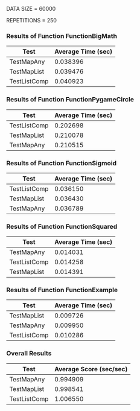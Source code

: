 DATA SIZE = 60000

REPETITIONS = 250


### Results of Function FunctionBigMath

|             Test             |      Average Time (sec)      |
|------------------------------|------------------------------|
|TestMapAny                    |0.038396                      |
|TestMapList                   |0.039476                      |
|TestListComp                  |0.040923                      |

### Results of Function FunctionPygameCircle

|             Test             |      Average Time (sec)      |
|------------------------------|------------------------------|
|TestListComp                  |0.202698                      |
|TestMapList                   |0.210078                      |
|TestMapAny                    |0.210515                      |

### Results of Function FunctionSigmoid

|             Test             |      Average Time (sec)      |
|------------------------------|------------------------------|
|TestListComp                  |0.036150                      |
|TestMapList                   |0.036430                      |
|TestMapAny                    |0.036789                      |

### Results of Function FunctionSquared

|             Test             |      Average Time (sec)      |
|------------------------------|------------------------------|
|TestMapAny                    |0.014031                      |
|TestListComp                  |0.014258                      |
|TestMapList                   |0.014391                      |

### Results of Function FunctionExample

|             Test             |      Average Time (sec)      |
|------------------------------|------------------------------|
|TestMapList                   |0.009726                      |
|TestMapAny                    |0.009950                      |
|TestListComp                  |0.010286                      |
### Overall Results

|             Test             |    Average Score (sec/sec)   |
|------------------------------|------------------------------|
|TestMapAny                    |0.994909                      |
|TestMapList                   |0.998541                      |
|TestListComp                  |1.006550                      |
